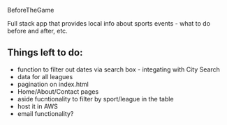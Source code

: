BeforeTheGame


Full stack app that provides local info about sports events - what to do before and after, etc.

## Things left to do:
- function to filter out dates via search box - integating with City Search
- data for all leagues
- pagination on index.html
- Home/About/Contact pages
- aside fucntionality to filter by sport/league in the table
- host it in AWS
- email functionality?


